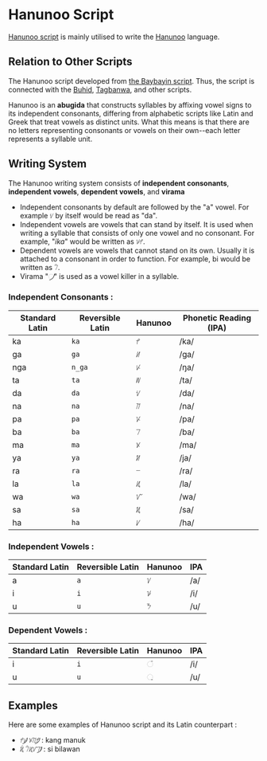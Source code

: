 
# Hanunoo Script


[Hanunoo script](https://en.wikipedia.org/wiki/Hanunoo_script) is mainly utilised to write the [Hanunoo](https://en.wikipedia.org/wiki/Hanunoo_language) language.


## Relation to Other Scripts

The Hanunoo script developed from [the Baybayin script](https://en.wikipedia.org/wiki/Baybayin). Thus, the script is connected with the [Buhid](https://en.wikipedia.org/wiki/Buhid_script), [Tagbanwa](https://en.wikipedia.org/wiki/Tagbanwa_script), and other scripts.

Hanunoo is an **abugida** that constructs syllables by affixing vowel signs to its independent consonants, differing from alphabetic scripts like Latin and Greek that treat vowels as distinct units. What this means is that there are no letters representing consonants or vowels on their own--each letter represents a syllable unit. 


## Writing System
The Hanunoo writing system consists of **independent consonants**, **independent vowels**, **dependent vowels**, and **virama**

* Independent consonants by default are followed by the "a" vowel. For example ᜧ  by itself would be read as "da".
* Independent vowels are vowels that can stand by itself. It is used when writing a syllable that consists of only one vowel and no consonant. For example, "*ika*" would be written as ᜡᜣ.
* Dependent vowels are vowels that cannot stand on its own. Usually it is attached to a consonant in order to function. For example, bi would be written as ᜪᜲ.
* Virama "᜴" is used as a vowel killer in a syllable.

### Independent Consonants :

| Standard Latin | Reversible Latin    | Hanunoo | Phonetic Reading (IPA) |
| ------- | ------- | ------- | --- |
| ka  | `ka` |   ᜣ      | /ka/ |
| ga  | `ga`      | ᜤ      | /ɡa/ |
| nga | `n_ga`     | ᜥ      | /ŋa/|
| ta | `ta`      | ᜦ      | /ta/|
| da | `da`      | ᜧ      | /da/|
| na | `na`      | ᜨ      | /na/|
| pa | `pa`      | ᜩ      | /pa/|
| ba | `ba`      | ᜪ      | /ba/|
| ma | `ma`      | ᜫ      | /ma/|
| ya | `ya`      | ᜬ      | /ja/|
| ra | `ra`      | ᜭ      | /ra/|
| la | `la`      | ᜮ      | /la/|
| wa | `wa`      | ᜯ      | /wa/|
| sa | `sa`      | ᜰ      | /sa/|
| ha | `ha`      | ᜱ      | /ha/|



### Independent Vowels :

| Standard Latin | Reversible Latin | Hanunoo | IPA |
| ------- | ------- | ------- | --- |
| a       | `a`       | ᜠ      | /a/ |
| i       | `i`      | ᜡ      | /i/|
| u        | `u`       | ᜢ      | /u/ |

### Dependent Vowels :

| Standard Latin | Reversible Latin | Hanunoo | IPA  |
| ------- | ------- | ------- | ---- |
| i      | `i`      | ᜲ      | /i/ |
| u      | `u`       | ᜳ       | /u/  |


## Examples

Here are some examples of Hanunoo script and its Latin counterpart :

* ᜣᜥ᜴  ᜫᜨᜳᜣ᜴  : kang manuk
* ᜰᜲ ᜪᜲᜮᜯᜨ᜴ : si bilawan
